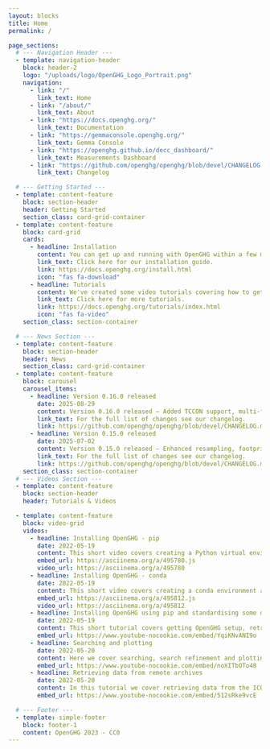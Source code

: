 ```yaml
---
layout: blocks
title: Home
permalink: /

page_sections:
  # --- Navigation Header ---
  - template: navigation-header
    block: header-2
    logo: "/uploads/logo/OpenGHG_Logo_Portrait.png"
    navigation:
      - link: "/"
        link_text: Home
      - link: "/about/"
        link_text: About
      - link: "https://docs.openghg.org/"
        link_text: Documentation
      - link: "https://gemmaconsole.openghg.org/"
        link_text: Gemma Console
      - link: "https://openghg.github.io/decc_dashboard/"
        link_text: Measurements Dashboard 
      - link: "https://github.com/openghg/openghg/blob/devel/CHANGELOG.md"
        link_text: Changelog

  # --- Getting Started ---
  - template: content-feature
    block: section-header
    header: Getting Started
    section_class: card-grid-container
  - template: content-feature
    block: card-grid
    cards:
      - headline: Installation
        content: You can get up and running with OpenGHG within a few minutes by following our installation guide. Along with our range of tutorials you'll get OpenGHG installed using conda or pip, your own local data store setup and be able to retrieve data from archives such as ICOS and CEDA in no time.
        link_text: Click here for our installation guide.
        link: https://docs.openghg.org/install.html
        icon: "fas fa-download"
      - headline: Tutorials
        content: We've created some video tutorials covering how to get setup with OpenGHG and some of the data standardisation, retrieval and plotting tools we've created. You can find the notebooks we use in these videos on our documentation page, and in our repository.
        link_text: Click here for more tutorials.
        link: https://docs.openghg.org/tutorials/index.html
        icon: "fas fa-video"
    section_class: section-container

  # --- News Section ---
  - template: content-feature
    block: section-header
    header: News
    section_class: card-grid-container 
  - template: content-feature
    block: carousel
    carousel_items:
      - headline: Version 0.16.0 released
        date: 2025-08-29
        content: Version 0.16.0 released – Added TCCON support, multi-file processing for standardisation, new data type schemas, unit tracking and conversion using pint-xarray, and various bug fixes and workflow improvements
        link_text: For the full list of changes see our changelog.
        link: https://github.com/openghg/openghg/blob/devel/CHANGELOG.md#0160---2025-08-29
      - headline: Version 0.15.0 released
        date: 2025-07-02
        content: Version 0.15.0 released – Enhanced resampling, footprint handling, modelled obs computation, ObjectStore management, tagging, and bug fixes.
        link_text: For the full list of changes see our changelog.
        link: https://github.com/openghg/openghg/blob/devel/CHANGELOG.md#0150---2025-07-02
    section_class: section-container
  # --- Videos Section ---
  - template: content-feature
    block: section-header
    header: Tutorials & Videos

  - template: content-feature
    block: video-grid
    videos:
      - headline: Installing OpenGHG - pip
        date: 2022-05-19
        content: This short video covers creating a Python virtual environment and installing OpenGHG into it.
        embed_url: https://asciinema.org/a/495780.js
        video_url: https://asciinema.org/a/495780
      - headline: Installing OpenGHG - conda
        date: 2022-05-19
        content: This short video covers creating a conda environment and installing OpenGHG.
        embed_url: https://asciinema.org/a/495812.js
        video_url: https://asciinema.org/a/495812
      - headline: Installing OpenGHG using pip and standardising some data
        date: 2022-05-19
        content: This short tutorial covers getting OpenGHG setup, retrieving some example data, standardising it and making a quick plot.
        embed_url: https://www.youtube-nocookie.com/embed/YqiKNvANI9o
      - headline: Searching and plotting
        date: 2022-05-20
        content: Here we cover searching, search refinement and plotting using a function from our <b>openghg.plotting</b> submodule.
        embed_url: https://www.youtube-nocookie.com/embed/noXITbOTo48
      - headline: Retrieving data from remote archives
        date: 2022-05-20
        content: In this tutorial we cover retrieving data from the ICOS Carbon Portal and the CEDA archive.
        embed_url: https://www.youtube-nocookie.com/embed/512sRke9vcE

  # --- Footer ---
  - template: simple-footer
    block: footer-1
    content: OpenGHG 2023 - CC0
---
```

